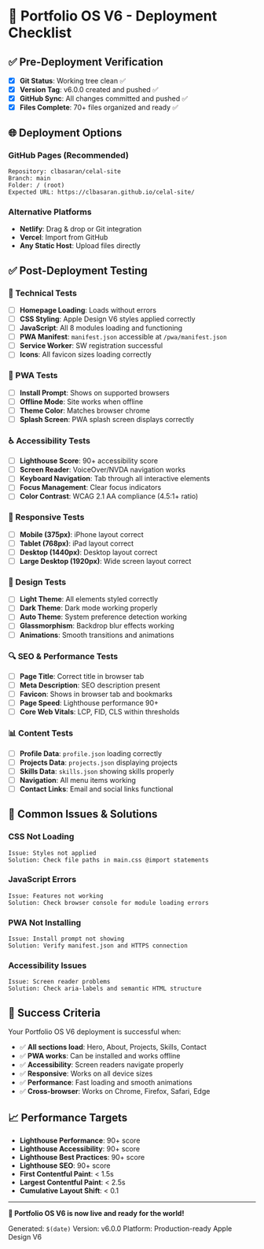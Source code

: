 # 🚀 Portfolio OS V6 - Deployment Checklist

## ✅ Pre-Deployment Verification

- [x] **Git Status**: Working tree clean ✅
- [x] **Version Tag**: v6.0.0 created and pushed ✅
- [x] **GitHub Sync**: All changes committed and pushed ✅
- [x] **Files Complete**: 70+ files organized and ready ✅

## 🌐 Deployment Options

### GitHub Pages (Recommended)
```
Repository: clbasaran/celal-site
Branch: main
Folder: / (root)
Expected URL: https://clbasaran.github.io/celal-site/
```

### Alternative Platforms
- **Netlify**: Drag & drop or Git integration
- **Vercel**: Import from GitHub
- **Any Static Host**: Upload files directly

## ✅ Post-Deployment Testing

### 🔧 Technical Tests
- [ ] **Homepage Loading**: Loads without errors
- [ ] **CSS Styling**: Apple Design V6 styles applied correctly
- [ ] **JavaScript**: All 8 modules loading and functioning
- [ ] **PWA Manifest**: `manifest.json` accessible at `/pwa/manifest.json`
- [ ] **Service Worker**: SW registration successful
- [ ] **Icons**: All favicon sizes loading correctly

### 📱 PWA Tests
- [ ] **Install Prompt**: Shows on supported browsers
- [ ] **Offline Mode**: Site works when offline
- [ ] **Theme Color**: Matches browser chrome
- [ ] **Splash Screen**: PWA splash screen displays correctly

### ♿ Accessibility Tests
- [ ] **Lighthouse Score**: 90+ accessibility score
- [ ] **Screen Reader**: VoiceOver/NVDA navigation works
- [ ] **Keyboard Navigation**: Tab through all interactive elements
- [ ] **Focus Management**: Clear focus indicators
- [ ] **Color Contrast**: WCAG 2.1 AA compliance (4.5:1+ ratio)

### 📱 Responsive Tests
- [ ] **Mobile (375px)**: iPhone layout correct
- [ ] **Tablet (768px)**: iPad layout correct
- [ ] **Desktop (1440px)**: Desktop layout correct
- [ ] **Large Desktop (1920px)**: Wide screen layout correct

### 🎨 Design Tests
- [ ] **Light Theme**: All elements styled correctly
- [ ] **Dark Theme**: Dark mode working properly
- [ ] **Auto Theme**: System preference detection working
- [ ] **Glassmorphism**: Backdrop blur effects working
- [ ] **Animations**: Smooth transitions and animations

### 🔍 SEO & Performance Tests
- [ ] **Page Title**: Correct title in browser tab
- [ ] **Meta Description**: SEO description present
- [ ] **Favicon**: Shows in browser tab and bookmarks
- [ ] **Page Speed**: Lighthouse performance 90+
- [ ] **Core Web Vitals**: LCP, FID, CLS within thresholds

### 📊 Content Tests
- [ ] **Profile Data**: `profile.json` loading correctly
- [ ] **Projects Data**: `projects.json` displaying projects
- [ ] **Skills Data**: `skills.json` showing skills properly
- [ ] **Navigation**: All menu items working
- [ ] **Contact Links**: Email and social links functional

## 🐛 Common Issues & Solutions

### CSS Not Loading
```
Issue: Styles not applied
Solution: Check file paths in main.css @import statements
```

### JavaScript Errors
```
Issue: Features not working
Solution: Check browser console for module loading errors
```

### PWA Not Installing
```
Issue: Install prompt not showing
Solution: Verify manifest.json and HTTPS connection
```

### Accessibility Issues
```
Issue: Screen reader problems
Solution: Check aria-labels and semantic HTML structure
```

## 🎉 Success Criteria

Your Portfolio OS V6 deployment is successful when:

- ✅ **All sections load**: Hero, About, Projects, Skills, Contact
- ✅ **PWA works**: Can be installed and works offline
- ✅ **Accessibility**: Screen readers navigate properly
- ✅ **Responsive**: Works on all device sizes
- ✅ **Performance**: Fast loading and smooth animations
- ✅ **Cross-browser**: Works on Chrome, Firefox, Safari, Edge

## 📈 Performance Targets

- **Lighthouse Performance**: 90+ score
- **Lighthouse Accessibility**: 90+ score
- **Lighthouse Best Practices**: 90+ score
- **Lighthouse SEO**: 90+ score
- **First Contentful Paint**: < 1.5s
- **Largest Contentful Paint**: < 2.5s
- **Cumulative Layout Shift**: < 0.1

---

**🚀 Portfolio OS V6 is now live and ready for the world!**

Generated: `$(date)`
Version: v6.0.0
Platform: Production-ready Apple Design V6 
